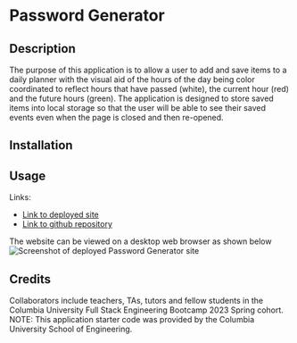 # Password Generator

## Description
The purpose of this application is to allow a user to add and save items to a daily planner with the visual aid of the hours of the day being color coordinated to reflect hours that have passed (white), the current hour (red) and the future hours (green). The application is designed to store saved items into local storage so that the user will be able to see their saved events even when the page is closed and then re-opened.  

## Installation

## Usage
Links:
- [Link to deployed site](https://sydlaub.github.io/work-day-scheduler/)
- [Link to github repository](https://github.com/sydlaub/work-day-scheduler)

The website can be viewed on a desktop web browser as shown below
![Screenshot of deployed Password Generator site]()

## Credits
Collaborators include teachers, TAs, tutors and fellow students in the Columbia University Full Stack Engineering Bootcamp 2023 Spring cohort.
NOTE: This application starter code was provided by the Columbia University School of Engineering.  